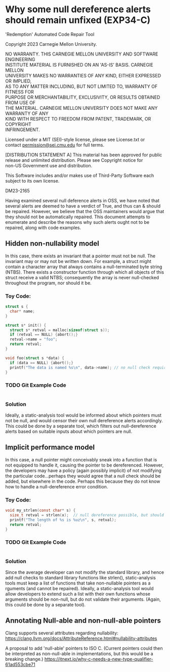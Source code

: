 # Why some null dereference alerts should remain unfixed (EXP34-C)

<legal>  
'Redemption' Automated Code Repair Tool  
  
Copyright 2023 Carnegie Mellon University.  
  
NO WARRANTY. THIS CARNEGIE MELLON UNIVERSITY AND SOFTWARE ENGINEERING  
INSTITUTE MATERIAL IS FURNISHED ON AN 'AS-IS' BASIS. CARNEGIE MELLON  
UNIVERSITY MAKES NO WARRANTIES OF ANY KIND, EITHER EXPRESSED OR IMPLIED,  
AS TO ANY MATTER INCLUDING, BUT NOT LIMITED TO, WARRANTY OF FITNESS FOR  
PURPOSE OR MERCHANTABILITY, EXCLUSIVITY, OR RESULTS OBTAINED FROM USE OF  
THE MATERIAL. CARNEGIE MELLON UNIVERSITY DOES NOT MAKE ANY WARRANTY OF ANY  
KIND WITH RESPECT TO FREEDOM FROM PATENT, TRADEMARK, OR COPYRIGHT  
INFRINGEMENT.  
  
Licensed under a MIT (SEI)-style license, please see License.txt or  
contact permission@sei.cmu.edu for full terms.  
  
[DISTRIBUTION STATEMENT A] This material has been approved for public  
release and unlimited distribution.  Please see Copyright notice for  
non-US Government use and distribution.  
  
This Software includes and/or makes use of Third-Party Software each  
subject to its own license.  
  
DM23-2165  
</legal>  

Having examined several null deference alerts in OSS, we have noted that several alerts are deemed to have a verdict of True, and thus can & should be repaired. However, we believe that the OSS maintainers would argue that they should not be automatically repaired.  This document attempts to enumerate and describe the reasons why such alerts ought not to be repaired, along with code examples.

## Hidden non-nullability model

In this case, there exists an invariant that a pointer must not be null. The invariant may or may not be written down. For example, a struct might contain a character array that always contains a null-terminated byte string (NTBS). There exists a constructor function through which all objects of this struct receive a valid NTBS; consequently the array is never null-checked throughout the program, nor should it be.

### Toy Code:
```c
struct s {
  char* name;
}

struct s* init() {
  struct s* retval = malloc(sizeof(struct s));
  if (retval == NULL) {abort();}
  retval->name = "foo";
  return retval;
}

void foo(struct s *data) {
  if (data == NULL) {abort();}
  printf("The data is named %s\n", data->name); // no null check required
}
```

### TODO Git Example Code
```c
```

### Solution

Ideally, a static-analysis tool would be informed about which pointers must not be null, and would censor their own null dereference alerts accordingly.  This could be done by a separate tool, which filters out null-dereference alerts based on suitable inputs about which pointers are null.

## Implicit performance model

In this case, a null pointer might conceivably sneak into a function that is not equipped to handle it, causing the pointer to be dereferenced. However, the developers may have a policy (again possibly implicit) of not modifying the particular code...perhaps they would agree that a null check should be added, but elsewhere in the code.  Perhaps this because they do not know how to handle a null-dereference error condition.

### Toy Code:
```c
void my_strlen(const char* s) {
  size_t retval = strlen(x);  // null dereference possible, but should be fixed elsewhere
  printf("The length of %s is %uz\n", s, retval);
  return retval;
}
```

### TODO Git Example Code
```c
```

### Solution

Since the average developer can not modify the standard library, and hence add null checks to standard library functions like strlen(), static-analysis tools must keep a list of functions that take non-nullable pointers as a rguments (and cannot be repaired).  Ideally, a static-analysis tool would allow developers to extend such a list with their own functions whose arguments should be non-null, but do not validate their arguments.  (Again, this could be done by a separate tool).

## Annotating Null-able and non-null-able pointers

Clang supports several attributes regarding nullability:
https://clang.llvm.org/docs/AttributeReference.html#nullability-attributes

A proposal to add 'null-able' pointers to ISO C. (Current pointers could then be interpreted as non-null-able in implementations, but this would be a breaking change.)
https://itnext.io/why-c-needs-a-new-type-qualifier-61ad553cbe71

